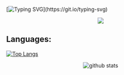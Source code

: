 [![Typing SVG](https://readme-typing-svg.demolab.com/?lines=Hello;)](https://git.io/typing-svg)

<p align="center"> 
<img src="https://streak-stats.demolab.com?user=christian-420&locale=fr&ring=FF918D&fire=34FF4E"/>
    <br>
</p>


<!-- Language and tools badge-->
## Languages:

[![Top Langs](https://github-readme-stats.vercel.app/api/top-langs/?username=christian-420&layout=compact)](https://github.com/christian-420/github-readme-stats)


<!-- Github Stats -->
<p align="center">
<img align="center" src="https://github-readme-stats.vercel.app/api?username=christian-420&show_icons=true&include_all_commits=true&theme=cobalt" alt="github stats">
</p>
